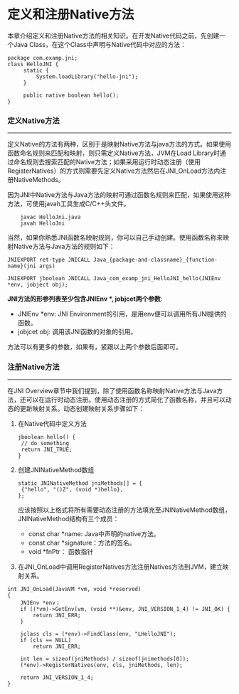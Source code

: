 # 定义和注册Native方法

本章介绍定义和注册Native方法的相关知识。在开发Native代码之前，先创建一个Java Class，在这个Class中声明与Native代码中对应的方法：

```
package com.examp.jni;
class HelloJNI {
     static {
         System.loadLibrary("hello-jni");
     }

     public native boolean hello();
}
```

### 定义Native方法 <a href="#ding-yi-native-fang-fa" id="ding-yi-native-fang-fa"></a>

***

定义Native的方法有两种，区别于是映射Native方法与java方法的方式。如果使用函数命名规则来匹配和映射，则只需定义Native方法，JVM在Load Library时通过命名规则去搜索匹配的Native方法；如果采用运行时动态注册（使用RegisterNatives）的方式则需要先定义Native方法然后在JNI\_OnLoad方法内注册NativeMethods。

因为JNI中Native方法与Java方法的映射可通过函数名规则来匹配，如果使用这种方法，可使用javah工具生成C/C++头文件。

```
    javac HelloJni.java
    javah HelloJni
```

当然，如果你熟悉JNI函数名映射规则，你可以自己手动创建。使用函数名称来映射Native方法与Java方法的规则如下：

```
JNIEXPORT ret-type JNICALL Java_{package-and-classname}_{function-name}(jni args)

JNIEXPORT jboolean JNICALL Java_com_examp_jni_HelloJNI_hello(JNIEnv *env, jobject obj);
```

**JNI方法的形参列表至少包含JNIEnv \*, jobjcet两个参数**:

* JNIEnv \*env: JNI Environment的引用，是用env便可以调用所有JNI提供的函数。
* jobjcet obj: 调用该JNI函数的对象的引用。

方法可以有更多的参数，如果有，紧跟以上两个参数后面即可。

### 注册Native方法 <a href="#zhu-ce-native-fang-fa" id="zhu-ce-native-fang-fa"></a>

***

在JNI Overview章节中我们提到，除了使用函数名称映射Native方法与Java方法，还可以在运行时动态注册。使用动态注册的方式简化了函数名称，并且可以动态的更新映射关系。动态创建映射关系步骤如下：

1.  在Native代码中定义方法

    ```
    jboolean hello() {
     // do something
     return JNI_TRUE;
    }
    ```
2.  创建JNINativeMethod数组

    ```
    static JNINativeMethod jniMethods[] = {
     {"hello", "()Z", (void *)hello},
    };
    ```

    应该按照以上格式将所有需要动态注册的方法填充至JNINativeMethod数组，JNINativeMethod结构有三个成员：

    * const char \*name: Java中声明的native方法。
    * const char \*signature：方法的签名。
    * void \*fnPtr： 函数指针
3. 在JNI\_OnLoad中调用RegisterNatives方法注册Natives方法到JVM，建立映射关系。

```
int JNI_OnLoad(JavaVM *vm, void *reserved)
{
    JNIEnv *env；
    if ((*vm)->GetEnv(vm, (void **)&env, JNI_VERSION_1_4) != JNI_OK) {
        return JNI_ERR;
    }

    jclass cls = (*env)->FindClass(env, "LHelloJNI");
    if (cls == NULL)
        return JNI_ERR;

    int len = sizeof(jniMethods) / sizeof(jnimethods[0]);
    (*env)->RegisterNatives(env, cls, jniMethods, len);

    return JNI_VERSION_1_4;
}
```
